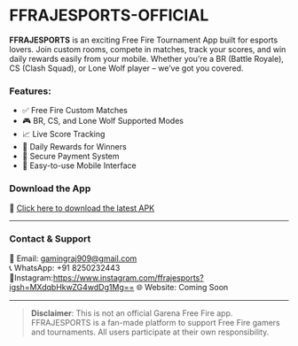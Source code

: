 # FFRAJESPORTS-OFFICIAL

**FFRAJESPORTS** is an exciting Free Fire Tournament App built for esports lovers. Join custom rooms, compete in matches, track your scores, and win daily rewards easily from your mobile. Whether you're a BR (Battle Royale), CS (Clash Squad), or Lone Wolf player – we’ve got you covered.

### Features:
- ✅ Free Fire Custom Matches
- 🎮 BR, CS, and Lone Wolf Supported Modes
- 📈 Live Score Tracking
- 💸 Daily Rewards for Winners
- 🔐 Secure Payment System
- 📱 Easy-to-use Mobile Interface

### Download the App
📲 [Click here to download the latest APK](https://ga-fs.primexop.com/4314/androidBuilds/ff-raj-esportsV2.apk)

---

### Contact & Support
📧 Email: gamingraj909@gmail.com  
📞 WhatsApp: +91 8250232443  
💌Instagram:https://www.instagram.com/ffrajesports?igsh=MXdqbHkwZG4wdDg1Mg== 
🌐 Website: Coming Soon

---







> **Disclaimer**: This is not an official Garena Free Fire app. FFRAJESPORTS is a fan-made platform to support Free Fire gamers and tournaments. All users participate at their own responsibility.
